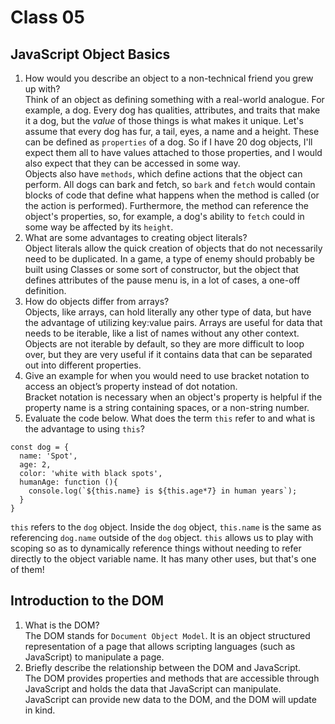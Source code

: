 # Class 05

## JavaScript Object Basics

1. How would you describe an object to a non-technical friend you grew up with?  
Think of an object as defining something with a real-world analogue. For example, a dog. Every dog has qualities, attributes, and traits that make it a dog, but the *value* of those things is what makes it unique. Let's assume that every dog has fur, a tail, eyes, a name and a height. These can be defined as `properties` of a dog. So if I have 20 dog objects, I'll expect them all to have values attached to those properties, and I would also expect that they can be accessed in some way. <br>Objects also have `methods`, which define actions that the object can perform. All dogs can bark and fetch, so `bark` and `fetch` would contain blocks of code that define what happens when the method is called (or the action is performed). Furthermore, the method can reference the object's properties, so, for example, a dog's ability to `fetch` could in some way be affected by its `height`. 
2. What are some advantages to creating object literals?  
Object literals allow the quick creation of objects that do not necessarily need to be duplicated. In a game, a type of enemy should probably be built using Classes or some sort of constructor, but the object that defines attributes of the pause menu is, in a lot of cases, a one-off definition.
3. How do objects differ from arrays?  
Objects, like arrays, can hold literally any other type of data, but have the advantage of utilizing key:value pairs. Arrays are useful for data that needs to be iterable, like a list of names without any other context. Objects are not iterable by default, so they are more difficult to loop over, but they are very useful if it contains data that can be separated out into different properties.
4. Give an example for when you would need to use bracket notation to access an object’s property instead of dot notation.  
Bracket notation is necessary when an object's property is helpful if the property name is a string containing spaces, or a non-string number.
5. Evaluate the code below. What does the term `this` refer to and what is the advantage to using `this`?  
```
const dog = {
  name: 'Spot',
  age: 2,
  color: 'white with black spots',
  humanAge: function (){
    console.log(`${this.name} is ${this.age*7} in human years`);
  }
}
```  
`this` refers to the `dog` object. Inside the `dog` object, `this.name` is the same as referencing `dog.name` outside of the `dog` object. `this` allows us to play with scoping so as to dynamically reference things without needing to refer directly to the object variable name. It has many other uses, but that's one of them!

## Introduction to the DOM

1. What is the DOM?  
The DOM stands for `Document Object Model`. It is an object structured representation of a page that allows scripting languages (such as JavaScript) to manipulate a page.
2. Briefly describe the relationship between the DOM and JavaScript.  
The DOM provides properties and methods that are accessible through JavaScript and holds the data that JavaScript can manipulate. JavaScript can provide new data to the DOM, and the DOM will update in kind.